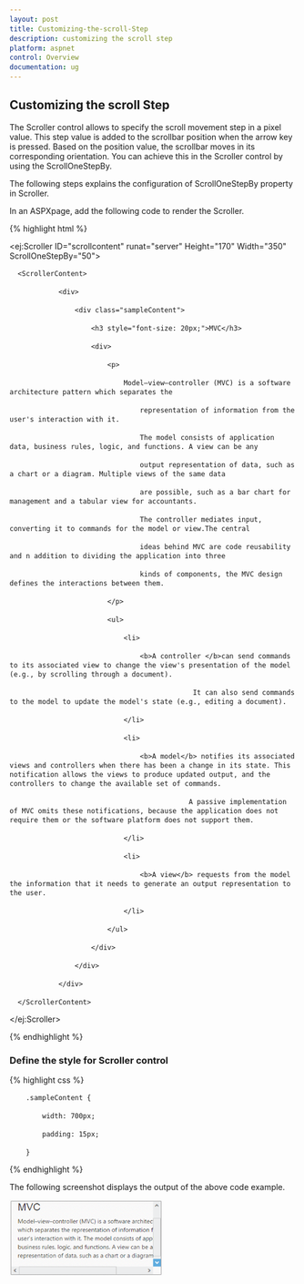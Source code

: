 ```yaml
---
layout: post
title: Customizing-the-scroll-Step
description: customizing the scroll step
platform: aspnet
control: Overview
documentation: ug
---
```


## Customizing the scroll Step

The Scroller control allows to specify the scroll movement step in a pixel value. This step value is added to the scrollbar position when the arrow key is pressed. Based on the position value, the scrollbar moves in its corresponding orientation. You can achieve this in the Scroller control by using the ScrollOneStepBy.

The following steps explains the configuration of ScrollOneStepBy property in Scroller. 

In an ASPXpage, add the following code to render the Scroller.



{% highlight html %}



<ej:Scroller ID="scrollcontent" runat="server" Height="170" Width="350" ScrollOneStepBy="50">

      <ScrollerContent>

                <div>

                    <div class="sampleContent">

                        <h3 style="font-size: 20px;">MVC</h3>

                        <div>

                            <p>

                                Model–view–controller (MVC) is a software architecture pattern which separates the

                                    representation of information from the user's interaction with it.

                                    The model consists of application data, business rules, logic, and functions. A view can be any

                                    output representation of data, such as a chart or a diagram. Multiple views of the same data 

                                    are possible, such as a bar chart for management and a tabular view for accountants. 

                                    The controller mediates input, converting it to commands for the model or view.The central 

                                    ideas behind MVC are code reusability and n addition to dividing the application into three 

                                    kinds of components, the MVC design defines the interactions between them.

                            </p>

                            <ul>

                                <li>

                                    <b>A controller </b>can send commands to its associated view to change the view's presentation of the model (e.g., by scrolling through a document). 

                                                 It can also send commands to the model to update the model's state (e.g., editing a document).

                                </li>

                                <li>

                                    <b>A model</b> notifies its associated views and controllers when there has been a change in its state. This notification allows the views to produce updated output, and the controllers to change the available set of commands. 

                                                A passive implementation of MVC omits these notifications, because the application does not require them or the software platform does not support them.

                                </li>

                                <li>

                                    <b>A view</b> requests from the model the information that it needs to generate an output representation to the user.

                                </li>

                            </ul>

                        </div>

                    </div>

                </div>

      </ScrollerContent>

</ej:Scroller>

{% endhighlight %}

### Define the style for Scroller control

{% highlight css %}


        .sampleContent {

            width: 700px;

            padding: 15px;

        }

{% endhighlight %}

The following screenshot displays the output of the above code example.

![](Customizing-the-scroll-Step_images/Customizing-the-scroll-Step_img1.png)